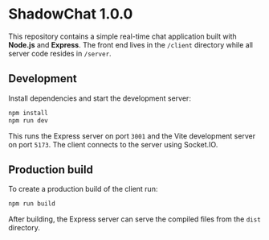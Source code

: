 # ShadowChat 1.0.0

This repository contains a simple real-time chat application built with **Node.js** and **Express**. The front end lives in the `/client` directory while all server code resides in `/server`.

## Development

Install dependencies and start the development server:

```bash
npm install
npm run dev
```

This runs the Express server on port `3001` and the Vite development server on port `5173`. The client connects to the server using Socket.IO.

## Production build

To create a production build of the client run:

```bash
npm run build
```

After building, the Express server can serve the compiled files from the `dist` directory.

